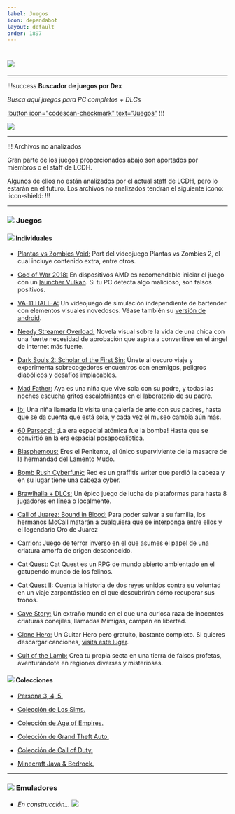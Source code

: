 ```yaml
---
label: Juegos
icon: dependabot
layout: default
order: 1897
---
```


# ![](https://i.postimg.cc/3R53SB35/banner-items-lcdh-1.png)

---


!!!success **Buscador de juegos por Dex**

*Busca aquí juegos para PC completos + DLCs*

[!button icon="codescan-checkmark" text="Juegos"](https://tiny.cc/noirpc)
!!!

![](https://i.postimg.cc/TYNN9ZW6/Proyecto-nuevo-22.png)

---

!!! Archivos no analizados

Gran parte de los juegos proporcionados abajo son aportados por miembros o el staff de LCDH.

Algunos de ellos no están analizados por el actual staff de LCDH, pero lo estarán en el futuro. Los archivos no analizados tendrán el siguiente icono: :icon-shield:
!!!

---

### ![](https://i.postimg.cc/fyHqs50r/Proyecto-nuevo-2.png) **Juegos**


#### ![](https://i.postimg.cc/s2DT9mVX/Proyecto-nuevo-5.png) Individuales


- [Plantas vs Zombies Void:](https://gamejolt.com/games/Xuwugames_PVZ_Void/714049) Port del videojuego Plantas vs Zombies 2, el cual incluye contenido extra, entre otros.


- [God of War 2018:](https://www.mediafire.com/file/9p2wvvx6rghx3gy/6oW2O18.rar) En dispositivos AMD es recomendable iniciar el juego con un [launcher Vulkan](https://www.nexusmods.com/godofwar/mods/20). Si tu PC detecta algo malicioso, son falsos positivos. 


- [VA-11 HALL-A:](https://www.mediafire.com/folder/70c92n0qz1wzi/VA-11-HALL-A) Un videojuego de simulación independiente de bartender con elementos visuales novedosos. Véase también su [versión de android](https://lcdh.tech/móviles/m-android/#individuales).


- [Needy Streamer Overload:](https://www.mediafire.com/file/u22rammht0klptf/Needy+Streamer+Overload.rar/file) Novela visual sobre la vida de una chica con una fuerte necesidad de aprobación que aspira a convertirse en el ángel de internet más fuerte.


- [Dark Souls 2: Scholar of the First Sin:](https://www.mediafire.com/file/5v1twvcsmqa6igs/DS2-S0TF5.rar?dkey=ut5zrugjis9&r=1843) Únete al oscuro viaje y experimenta sobrecogedores encuentros con enemigos, peligros diabólicos y desafíos implacables.


- [Mad Father:](https://www.mediafire.com/download/jja2hg3uocironx) Aya es una niña que vive sola con su padre, y todas las noches escucha gritos escalofriantes en el laboratorio de su padre.


- [Ib:](https://www.mediafire.com/download/l8y1prhsp8cjlsk) Una niña llamada Ib visita una galería de arte con sus padres, hasta que se da cuenta que está sola, y cada vez el museo cambia aún más.


- [60 Parsecs! :](https://mega.nz/file/aAZRXarC#IU57m4lyYuYq11Uk9LltYE9v7VnmvoVhODphmDpByXQ) ¡La era espacial atómica fue la bomba! Hasta que se convirtió en la era espacial posapocalíptica.


- [Blasphemous:](https://www.mediafire.com/file/dsu23j2oqugekne/Bla7sphem9us0.rar/file?dkey=802wa61ngcd&r=796) Eres el Penitente, el único superviviente de la masacre de la hermandad del Lamento Mudo.


- [Bomb Rush Cyberfunk:](https://www.mediafire.com/download/og8q6o2zcqs2scl) Red es un graffitis writer que perdió la cabeza y en su lugar tiene una cabeza cyber.


- [Brawlhalla + DLCs:](https://www.mediafire.com/file/7fj0t03lc7fhuyg/BRAW_Setup.exe/file) Un épico juego de lucha de plataformas para hasta 8 jugadores en línea o localmente.


- [Call of Juarez: Bound in Blood:](https://mega.nz/#!G9ElhZCa!EhlwKd4nQsZVrt1UzDA0w_xae4WFULZJ5fdXcpHtpqs) Para poder salvar a su familia, los hermanos McCall matarán a cualquiera que se interponga entre ellos y el legendario Oro de Juárez


- [Carrion:](https://www.mediafire.com/file/od52nydh6k3nx7u/Ca1rr3ion-06.11.2022-elamigos.rar/file) Juego de terror inverso en el que asumes el papel de una criatura amorfa de origen desconocido.


- [Cat Quest:](https://www.mediafire.com/download/48latn1uac6frt4) Cat Quest es un RPG de mundo abierto ambientado en el gatupendo mundo de los felinos.


- [Cat Quest II:](https://www.mediafire.com/download/2hq3aevps5umyip) Cuenta la historia de dos reyes unidos contra su voluntad en un viaje zarpantástico en el que descubrirán cómo recuperar sus tronos.


- [Cave Story:](https://www.cavestory.org/download/cave-story.php) Un extraño mundo en el que una curiosa raza de inocentes criaturas conejiles, llamadas Mimigas, campan en libertad.


- [Clone Hero:](https://clonehero.net/releases/) Un Guitar Hero pero gratuito, bastante completo. Si quieres descargar canciones, [visita este lugar](https://chorus.fightthe.pw/).


- [Cult of the Lamb:](https://www.mediafire.com/file/h5zyg730aeb4nua/Cult_of_the_Lamb_Cultist_Edition.rar/file) Crea tu propia secta en una tierra de falsos profetas, aventurándote en regiones diversas y misteriosas.


#### ![](https://i.postimg.cc/s2DT9mVX/Proyecto-nuevo-5.png) Colecciones


- [Persona 3, 4, 5.](https://drive.google.com/drive/u/0/mobile/folders/1jbHCvCk0GeVN3a3kPx8VU0fOQ3ciJyYs)


- [Colección de Los Sims.](https://noiroom.tech/Escritorio/e-juegos#coleccion-los-sims)


- [Colección de Age of Empires.](https://noiroom.tech/Escritorio/e-juegos#coleccion-age-of-empires)


- [Colección de Grand Theft Auto.](https://noiroom.tech/Escritorio/e-juegos#coleccion-gta)


- [Colección de Call of Duty.](https://noiroom.tech/Escritorio/e-juegos#coleccion-call-of-duty)


- [Minecraft Java & Bedrock.](https://noiroom.tech/Tutoriales/minecraft)


---

### ![](https://i.postimg.cc/fyHqs50r/Proyecto-nuevo-2.png) **Emuladores**

- *En construcción... ![](https://images-ext-1.discordapp.net/external/4YQiWQevguiDbfOGmq5orfGp-lMulNDAHYaXL-aHh5M/https/i.imgur.com/tFp98Tp.png?width=31&height=31)*

